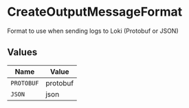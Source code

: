 # CreateOutputMessageFormat

Format to use when sending logs to Loki (Protobuf or JSON)


## Values

| Name       | Value      |
| ---------- | ---------- |
| `PROTOBUF` | protobuf   |
| `JSON`     | json       |